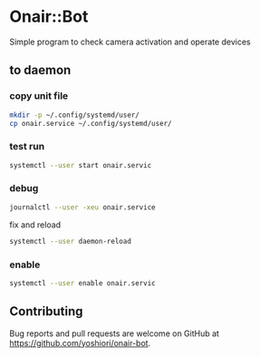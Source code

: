 # Onair::Bot

Simple program to check camera activation and operate devices


## to daemon

### copy unit file

```bash
mkdir -p ~/.config/systemd/user/
cp onair.service ~/.config/systemd/user/
```

### test run

```bash
systemctl --user start onair.servic
```

### debug

```bash
journalctl --user -xeu onair.service
```

fix and reload

```bash
systemctl --user daemon-reload
```

### enable

```bash
systemctl --user enable onair.servic
```

## Contributing

Bug reports and pull requests are welcome on GitHub at https://github.com/yoshiori/onair-bot.
